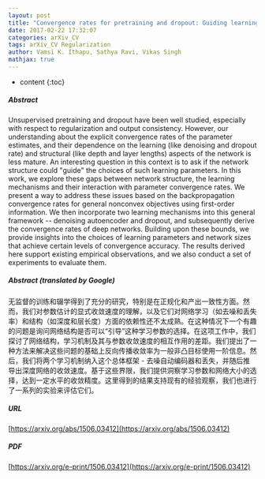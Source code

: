 ```yaml
---
layout: post
title: "Convergence rates for pretraining and dropout: Guiding learning parameters using network structure"
date: 2017-02-22 17:32:07
categories: arXiv_CV
tags: arXiv_CV Regularization
author: Vamsi K. Ithapu, Sathya Ravi, Vikas Singh
mathjax: true
---
```


* content
{:toc}

##### Abstract
Unsupervised pretraining and dropout have been well studied, especially with respect to regularization and output consistency. However, our understanding about the explicit convergence rates of the parameter estimates, and their dependence on the learning (like denoising and dropout rate) and structural (like depth and layer lengths) aspects of the network is less mature. An interesting question in this context is to ask if the network structure could "guide" the choices of such learning parameters. In this work, we explore these gaps between network structure, the learning mechanisms and their interaction with parameter convergence rates. We present a way to address these issues based on the backpropagation convergence rates for general nonconvex objectives using first-order information. We then incorporate two learning mechanisms into this general framework -- denoising autoencoder and dropout, and subsequently derive the convergence rates of deep networks. Building upon these bounds, we provide insights into the choices of learning parameters and network sizes that achieve certain levels of convergence accuracy. The results derived here support existing empirical observations, and we also conduct a set of experiments to evaluate them.

##### Abstract (translated by Google)
无监督的训练和辍学得到了充分的研究，特别是在正规化和产出一致性方面。然而，我们对参数估计的显式收敛速度的理解，以及它们对网络学习（如去噪和丢失率）和结构（如深度和层长度）方面的依赖性还不太成熟。在这种情况下一个有趣的问题是询问网络结构是否可以“引导”这种学习参数的选择。在这项工作中，我们探讨了网络结构，学习机制及其与参数收敛速度的相互作用的差距。我们提出了一种方法来解决这些问题的基础上反向传播收敛率为一般非凸目标使用一阶信息。然后，我们将两个学习机制纳入这个总体框架 - 去噪自动编码器和丢失，并随后推导出深度网络的收敛速度。基于这些界限，我们提供洞察学习参数和网络大小的选择，达到一定水平的收敛精度。这里得到的结果支持现有的经验观察，我们也进行了一系列的实验来评估它们。

##### URL
[https://arxiv.org/abs/1506.03412](https://arxiv.org/abs/1506.03412)

##### PDF
[https://arxiv.org/e-print/1506.03412](https://arxiv.org/e-print/1506.03412)

